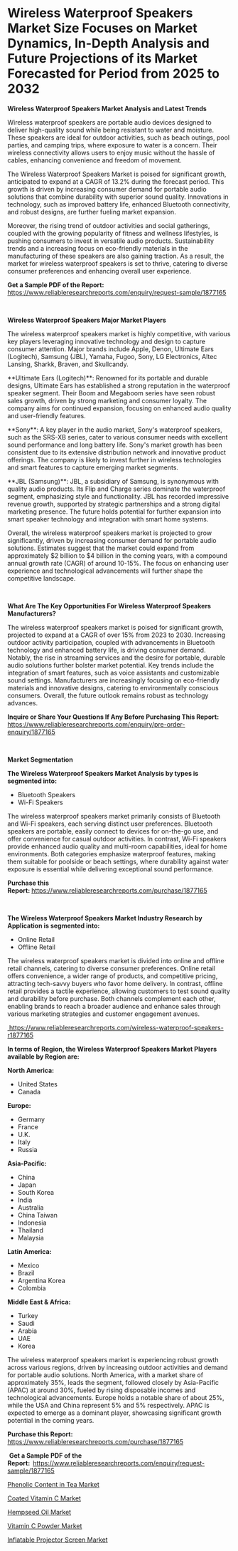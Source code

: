 <p><h1>Wireless Waterproof Speakers Market Size Focuses on Market Dynamics, In-Depth Analysis and Future Projections of its Market Forecasted for Period from 2025 to 2032</h1></p><p><strong>Wireless Waterproof Speakers Market Analysis and Latest Trends</strong></p>
<p><p>Wireless waterproof speakers are portable audio devices designed to deliver high-quality sound while being resistant to water and moisture. These speakers are ideal for outdoor activities, such as beach outings, pool parties, and camping trips, where exposure to water is a concern. Their wireless connectivity allows users to enjoy music without the hassle of cables, enhancing convenience and freedom of movement.</p><p>The Wireless Waterproof Speakers Market is poised for significant growth, anticipated to expand at a CAGR of 13.2% during the forecast period. This growth is driven by increasing consumer demand for portable audio solutions that combine durability with superior sound quality. Innovations in technology, such as improved battery life, enhanced Bluetooth connectivity, and robust designs, are further fueling market expansion. </p><p>Moreover, the rising trend of outdoor activities and social gatherings, coupled with the growing popularity of fitness and wellness lifestyles, is pushing consumers to invest in versatile audio products. Sustainability trends and a increasing focus on eco-friendly materials in the manufacturing of these speakers are also gaining traction. As a result, the market for wireless waterproof speakers is set to thrive, catering to diverse consumer preferences and enhancing overall user experience.</p></p>
<p><strong>Get a Sample PDF of the Report:&nbsp;</strong> <a href="https://www.reliableresearchreports.com/enquiry/request-sample/1877165?utm_campaign=2263&utm_medium=2&utm_source=Github&utm_content=ia&utm_term=11022025&utm_id=wireless-waterproof-speakers">https://www.reliableresearchreports.com/enquiry/request-sample/1877165</a></p>
<p>&nbsp;</p>
<p><strong>Wireless Waterproof Speakers Major Market Players</strong></p>
<p><p>The wireless waterproof speakers market is highly competitive, with various key players leveraging innovative technology and design to capture consumer attention. Major brands include Apple, Denon, Ultimate Ears (Logitech), Samsung (JBL), Yamaha, Fugoo, Sony, LG Electronics, Altec Lansing, Sharkk, Braven, and Skullcandy.</p><p>**Ultimate Ears (Logitech)**: Renowned for its portable and durable designs, Ultimate Ears has established a strong reputation in the waterproof speaker segment. Their Boom and Megaboom series have seen robust sales growth, driven by strong marketing and consumer loyalty. The company aims for continued expansion, focusing on enhanced audio quality and user-friendly features.</p><p>**Sony**: A key player in the audio market, Sony's waterproof speakers, such as the SRS-XB series, cater to various consumer needs with excellent sound performance and long battery life. Sony's market growth has been consistent due to its extensive distribution network and innovative product offerings. The company is likely to invest further in wireless technologies and smart features to capture emerging market segments.</p><p>**JBL (Samsung)**: JBL, a subsidiary of Samsung, is synonymous with quality audio products. Its Flip and Charge series dominate the waterproof segment, emphasizing style and functionality. JBL has recorded impressive revenue growth, supported by strategic partnerships and a strong digital marketing presence. The future holds potential for further expansion into smart speaker technology and integration with smart home systems.</p><p>Overall, the wireless waterproof speakers market is projected to grow significantly, driven by increasing consumer demand for portable audio solutions. Estimates suggest that the market could expand from approximately $2 billion to $4 billion in the coming years, with a compound annual growth rate (CAGR) of around 10-15%. The focus on enhancing user experience and technological advancements will further shape the competitive landscape.</p></p>
<p>&nbsp;</p>
<p><strong>What Are The Key Opportunities For Wireless Waterproof Speakers Manufacturers?</strong></p>
<p><p>The wireless waterproof speakers market is poised for significant growth, projected to expand at a CAGR of over 15% from 2023 to 2030. Increasing outdoor activity participation, coupled with advancements in Bluetooth technology and enhanced battery life, is driving consumer demand. Notably, the rise in streaming services and the desire for portable, durable audio solutions further bolster market potential. Key trends include the integration of smart features, such as voice assistants and customizable sound settings. Manufacturers are increasingly focusing on eco-friendly materials and innovative designs, catering to environmentally conscious consumers. Overall, the future outlook remains robust as technology advances.</p></p>
<p><strong>Inquire or Share Your Questions If Any Before Purchasing This Report:</strong> <a href="https://www.reliableresearchreports.com/enquiry/pre-order-enquiry/1877165?utm_campaign=2263&utm_medium=2&utm_source=Github&utm_content=ia&utm_term=11022025&utm_id=wireless-waterproof-speakers">https://www.reliableresearchreports.com/enquiry/pre-order-enquiry/1877165</a></p>
<p>&nbsp;</p>
<p><strong>Market Segmentation</strong></p>
<p><strong>The Wireless Waterproof Speakers Market Analysis by types is segmented into:</strong></p>
<p><ul><li>Bluetooth Speakers</li><li>Wi-Fi Speakers</li></ul></p>
<p><p>The wireless waterproof speakers market primarily consists of Bluetooth and Wi-Fi speakers, each serving distinct user preferences. Bluetooth speakers are portable, easily connect to devices for on-the-go use, and offer convenience for casual outdoor activities. In contrast, Wi-Fi speakers provide enhanced audio quality and multi-room capabilities, ideal for home environments. Both categories emphasize waterproof features, making them suitable for poolside or beach settings, where durability against water exposure is essential while delivering exceptional sound performance.</p></p>
<p><strong>Purchase this Report:&nbsp;</strong><a href="https://www.reliableresearchreports.com/purchase/1877165?utm_campaign=2263&utm_medium=2&utm_source=Github&utm_content=ia&utm_term=11022025&utm_id=wireless-waterproof-speakers">https://www.reliableresearchreports.com/purchase/1877165</a></p>
<p>&nbsp;</p>
<p><strong>The Wireless Waterproof Speakers Market Industry Research by Application is segmented into:</strong></p>
<p><ul><li>Online Retail</li><li>Offline Retail</li></ul></p>
<p><p>The wireless waterproof speakers market is divided into online and offline retail channels, catering to diverse consumer preferences. Online retail offers convenience, a wider range of products, and competitive pricing, attracting tech-savvy buyers who favor home delivery. In contrast, offline retail provides a tactile experience, allowing customers to test sound quality and durability before purchase. Both channels complement each other, enabling brands to reach a broader audience and enhance sales through various marketing strategies and customer engagement avenues.</p></p>
<p><a href="https://www.reliableresearchreports.com/wireless-waterproof-speakers-r1877165?utm_campaign=2263&utm_medium=2&utm_source=Github&utm_content=ia&utm_term=11022025&utm_id=wireless-waterproof-speakers">&nbsp;https://www.reliableresearchreports.com/wireless-waterproof-speakers-r1877165</a></p>
<p><strong>In terms of Region, the Wireless Waterproof Speakers Market Players available by Region are:</strong></p>
<p>
    <p> <strong> North America: </strong>
        <ul>
            <li>United States</li>
            <li>Canada</li>
        </ul>
        </p> 
    <p> <strong> Europe: </strong>
        <ul>
            <li>Germany</li>
            <li>France</li>
            <li>U.K.</li>
            <li>Italy</li>
            <li>Russia</li>
        </ul>
        </p> 
    <p> <strong> Asia-Pacific: </strong>
        <ul>
            <li>China</li>
            <li>Japan</li>
            <li>South Korea</li>
            <li>India</li>
            <li>Australia</li>
            <li>China Taiwan</li>
            <li>Indonesia</li>
            <li>Thailand</li>
            <li>Malaysia</li>
        </ul>
        </p> 
    <p> <strong> Latin America: </strong>
        <ul>
            <li>Mexico</li>
            <li>Brazil</li>
            <li>Argentina Korea</li>
            <li>Colombia</li>
        </ul>
        </p> 
    <p> <strong> Middle East & Africa: </strong>
        <ul>
            <li>Turkey</li>
            <li>Saudi</li>
            <li>Arabia</li>
            <li>UAE</li>
            <li>Korea</li>
        </ul>
    </p>
    </p>
<p><p>The wireless waterproof speakers market is experiencing robust growth across various regions, driven by increasing outdoor activities and demand for portable audio solutions. North America, with a market share of approximately 35%, leads the segment, followed closely by Asia-Pacific (APAC) at around 30%, fueled by rising disposable incomes and technological advancements. Europe holds a notable share of about 25%, while the USA and China represent 5% and 5% respectively. APAC is expected to emerge as a dominant player, showcasing significant growth potential in the coming years.</p></p>
<p><strong>Purchase this Report: </strong><a href="https://www.reliableresearchreports.com/purchase/1877165?utm_campaign=2263&utm_medium=2&utm_source=Github&utm_content=ia&utm_term=11022025&utm_id=wireless-waterproof-speakers">https://www.reliableresearchreports.com/purchase/1877165</a></p>
<p>&nbsp;<strong>Get a Sample PDF of the Report:&nbsp;&nbsp;</strong><a href="https://www.reliableresearchreports.com/enquiry/request-sample/1877165?utm_campaign=2263&utm_medium=2&utm_source=Github&utm_content=ia&utm_term=11022025&utm_id=wireless-waterproof-speakers">https://www.reliableresearchreports.com/enquiry/request-sample/1877165</a></p>
<p><strong></strong></p>
<p><p><a href="https://www.linkedin.com/pulse/comprehensive-examination-phenolic-content-tea-market-psque?utm_campaign=2263&utm_medium=2&utm_source=Github&utm_content=ia&utm_term=11022025&utm_id=wireless-waterproof-speakers">Phenolic Content in Tea Market</a></p><p><a href="https://www.linkedin.com/pulse/global-coated-vitamin-c-market-analysis-trends-forecasts-9oloe?utm_campaign=2263&utm_medium=2&utm_source=Github&utm_content=ia&utm_term=11022025&utm_id=wireless-waterproof-speakers">Coated Vitamin C Market</a></p><p><a href="https://www.linkedin.com/pulse/evolution-hempseed-oil-market-key-shifts-from-2025-2032-lmjjc?utm_campaign=2263&utm_medium=2&utm_source=Github&utm_content=ia&utm_term=11022025&utm_id=wireless-waterproof-speakers">Hempseed Oil Market</a></p><p><a href="https://www.linkedin.com/pulse/strong-growth-anticipated-global-vitamin-c-powder-market-wuzie?utm_campaign=2263&utm_medium=2&utm_source=Github&utm_content=ia&utm_term=11022025&utm_id=wireless-waterproof-speakers">Vitamin C Powder Market</a></p><p><a href="https://github.com/stillsfloria19981/Market-Research-Report-List-1/blob/main/inflatable-projector-screen-market.md?utm_campaign=2263&utm_medium=2&utm_source=Github&utm_content=ia&utm_term=11022025&utm_id=wireless-waterproof-speakers">Inflatable Projector Screen Market</a></p></p>
